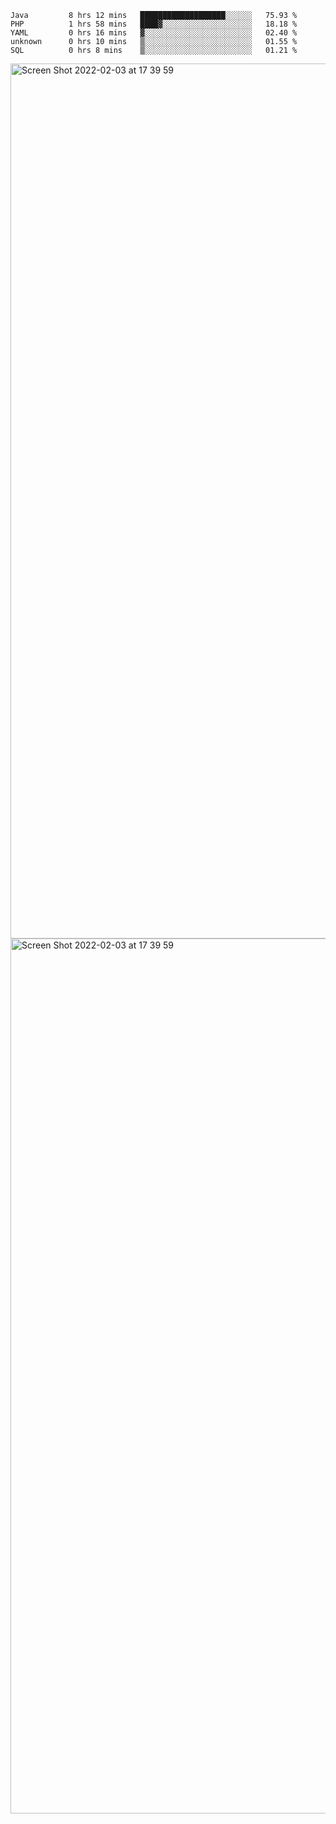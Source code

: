 <!--START_SECTION:waka-->

```text
Java         8 hrs 12 mins   ███████████████████░░░░░░   75.93 %
PHP          1 hrs 58 mins   ████▓░░░░░░░░░░░░░░░░░░░░   18.18 %
YAML         0 hrs 16 mins   ▓░░░░░░░░░░░░░░░░░░░░░░░░   02.40 %
unknown      0 hrs 10 mins   ▒░░░░░░░░░░░░░░░░░░░░░░░░   01.55 %
SQL          0 hrs 8 mins    ▒░░░░░░░░░░░░░░░░░░░░░░░░   01.21 %
```

<!--END_SECTION:waka-->

<img width="1400" alt="Screen Shot 2022-02-03 at 17 39 59" src="https://user-images.githubusercontent.com/45716542/152387304-f2b60485-53a6-4f4b-a818-5cefb1b0c0ae.png">
<img width="1400" alt="Screen Shot 2022-02-03 at 17 39 59" src="https://user-images.githubusercontent.com/45716542/152387273-ea5cdf21-2a45-44da-8bef-00c1763b1d42.png">
